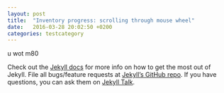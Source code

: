 ```yaml
---
layout: post
title:  "Inventory progress: scrolling through mouse wheel"
date:   2016-03-28 20:02:50 +0200
categories: testcategory
---
```


u wot m80

Check out the [Jekyll docs][jekyll-docs] for more info on how to get the most out of Jekyll. File all bugs/feature requests at [Jekyll’s GitHub repo][jekyll-gh]. If you have questions, you can ask them on [Jekyll Talk][jekyll-talk].

[jekyll-docs]: http://jekyllrb.com/docs/home
[jekyll-gh]:   https://github.com/jekyll/jekyll
[jekyll-talk]: https://talk.jekyllrb.com/
